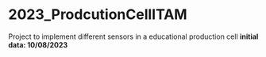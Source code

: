 # 2023_ProdcutionCellITAM
Project to implement different sensors in a educational production cell
**initial data: 10/08/2023** 
